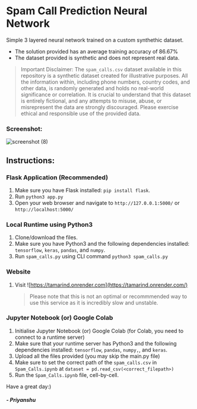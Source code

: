 # Spam Call Prediction Neural Network
Simple 3 layered neural network trained on a custom synthethic dataset.
- The solution provided has an average training accuracy of 86.67%
- The dataset provided is synthetic and does not represent real data.
> Important Disclaimer: The `spam_calls.csv` dataset available in this repository is a synthetic dataset created for illustrative purposes. All the information within, including phone numbers, country codes, and other data, is randomly generated and holds no real-world significance or correlation. It is crucial to understand that this dataset is entirely fictional, and any attempts to misuse, abuse, or misrepresent the data are strongly discouraged. Please exercise ethical and responsible use of the provided data.

### Screenshot:
![screenshot (8)](https://github.com/probablyliquid/spam-call-detection/assets/111677910/95430375-9bb4-43f2-a92d-d92a64c1510c)


## Instructions:

### Flask Application (Recommended)
1. Make sure you have Flask installed: `pip install flask`.
2. Run `python3 app.py`
3. Open your web browser and navigate to `http://127.0.0.1:5000/` or `http://localhost:5000/`

### Local Runtime using Python3
1. Clone/download the files.
2. Make sure you have Python3 and the following dependencies installed: `tensorflow`, `keras`, `pandas`, and `numpy`.
4. Run `spam_calls.py` using CLI command `python3 spam_calls.py`

### Website
1. Visit ![https://tamarind.onrender.com](https://tamarind.onrender.com/)
   > Please note that this is not an optimal or recommmended way to use this service as it is incredibly slow and unstable.

### Jupyter Notebook (or) Google Colab
1. Initialise Jupyter Notebook (or) Google Colab (for Colab, you need to connect to a runtime server)
2. Make sure that your runtime server has Python3 and the following dependencies installed: `tensorflow`, `pandas`, `numpy,`, and `keras`.
3. Upload all the files provided (you may skip the main.py file)
4. Make sure to set the correct path of the `spam_calls.csv` in `Spam_Calls.ipynb`  at `dataset = pd.read_csv(<correct_filepath>)`
5. Run the `Spam_Calls.ipynb` file, cell-by-cell.


Have a great day:)
##### - Priyanshu
